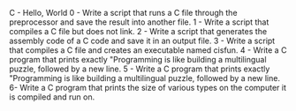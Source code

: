 C - Hello, World
0 - Write a script that runs a C file through the preprocessor and save the result into another file.
1 - Write a script that compiles a C file but does not link.
2 - Write a script that generates the assembly code of a C code and save it in an output file.
3 - Write a script that compiles a C file and creates an executable named cisfun.
4 - Write a C program that prints exactly "Programming is like building a multilingual puzzle, followed by a new line.
5 - Write a C program that prints exactly "Programming is like building a multilingual puzzle, followed by a new line.
6- Write a C program that prints the size of various types on the computer it is compiled and run on.
